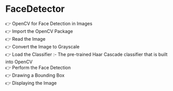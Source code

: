 # FaceDetector
👉 OpenCV for Face Detection in Images <br>
👉 Import the OpenCV Package <br>
👉 Read the Image <br>
👉 Convert the Image to Grayscale <br>
👉 Load the Classifier :- The pre-trained Haar Cascade classifier that is built into OpenCV <br>
👉 Perform the Face Detection <br>
👉 Drawing a Bounding Box <br>
👉 Displaying the Image <br>
